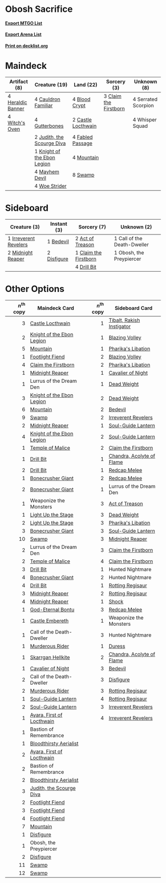 # Obosh Sacrifice

#### [Export MTGO List](../collection/Obosh%20Sacrifice/Obosh%20Sacrifice.txt)
#### [Export Arena List](../collection/Obosh%20Sacrifice/Obosh%20Sacrifice_arena.txt)
#### [Print on decklist.org](http://decklist.org/?deckmain=4%09Blood%20Crypt%0A2%09Castle%20Locthwain%0A4%09Cauldron%20Familiar%0A3%09Claim%20the%20Firstborn%0A4%09Fabled%20Passage%0A4%09Gutterbones%0A4%09Heraldic%20Banner%0A2%09Judith,%20the%20Scourge%20Diva%0A1%09Knight%20of%20the%20Ebon%20Legion%0A4%09Mayhem%20Devil%0A4%09Mountain%0A4%09Serrated%20Scorpion%0A8%09Swamp%0A4%09Whisper%20Squad%0A4%09Witch's%20Oven%0A4%09Woe%20Strider&deckside=2%09Act%20of%20Treason%0A1%09Bedevil%0A1%09Call%20of%20the%20Death-Dweller%0A1%09Claim%20the%20Firstborn%0A2%09Disfigure%0A4%09Drill%20Bit%0A1%09Irreverent%20Revelers%0A2%09Midnight%20Reaper%0A1%09Obosh,%20the%20Preypiercer)
# Maindeck

|                                        Artifact (8)                                        |                                            Creature (19)                                             |                                          Land (22)                                          |                                          Sorcery (3)                                           |    Unknown (8)    |
|--------------------------------------------------------------------------------------------|------------------------------------------------------------------------------------------------------|---------------------------------------------------------------------------------------------|------------------------------------------------------------------------------------------------|-------------------|
|4 [Heraldic Banner](http://gatherer.wizards.com/Pages/Card/Details.aspx?multiverseid=473184)|4 [Cauldron Familiar](http://gatherer.wizards.com/Pages/Card/Details.aspx?multiverseid=473043)        |4 [Blood Crypt](http://gatherer.wizards.com/Pages/Card/Details.aspx?multiverseid=97102)      |3 [Claim the Firstborn](http://gatherer.wizards.com/Pages/Card/Details.aspx?multiverseid=473080)|4 Serrated Scorpion|
|4 [Witch's Oven](http://gatherer.wizards.com/Pages/Card/Details.aspx?multiverseid=473199)   |4 [Gutterbones](http://gatherer.wizards.com/Pages/Card/Details.aspx?multiverseid=457220)              |2 [Castle Locthwain](http://gatherer.wizards.com/Pages/Card/Details.aspx?multiverseid=473203)|                                                                                                |4 Whisper Squad    |
|                                                                                            |2 [Judith, the Scourge Diva](http://gatherer.wizards.com/Pages/Card/Details.aspx?multiverseid=457329) |4 [Fabled Passage](http://gatherer.wizards.com/Pages/Card/Details.aspx?multiverseid=473206)  |                                                                                                |                   |
|                                                                                            |1 [Knight of the Ebon Legion](http://gatherer.wizards.com/Pages/Card/Details.aspx?multiverseid=466859)|4 [Mountain](http://gatherer.wizards.com/Pages/Card/Details.aspx?multiverseid=439859)        |                                                                                                |                   |
|                                                                                            |4 [Mayhem Devil](http://gatherer.wizards.com/Pages/Card/Details.aspx?multiverseid=461131)             |8 [Swamp](http://gatherer.wizards.com/Pages/Card/Details.aspx?multiverseid=439858)           |                                                                                                |                   |
|                                                                                            |4 [Woe Strider](http://gatherer.wizards.com/Pages/Card/Details.aspx?multiverseid=476374)              |                                                                                             |                                                                                                |                   |


# Sideboard

|                                          Creature (3)                                          |                                     Instant (3)                                      |                                          Sorcery (7)                                           |        Unknown (2)        |
|------------------------------------------------------------------------------------------------|--------------------------------------------------------------------------------------|------------------------------------------------------------------------------------------------|---------------------------|
|1 [Irreverent Revelers](http://gatherer.wizards.com/Pages/Card/Details.aspx?multiverseid=476394)|1 [Bedevil](http://gatherer.wizards.com/Pages/Card/Details.aspx?multiverseid=457301)  |2 [Act of Treason](http://gatherer.wizards.com/Pages/Card/Details.aspx?multiverseid=442107)     |1 Call of the Death-Dweller|
|2 [Midnight Reaper](http://gatherer.wizards.com/Pages/Card/Details.aspx?multiverseid=452827)    |2 [Disfigure](http://gatherer.wizards.com/Pages/Card/Details.aspx?multiverseid=442076)|1 [Claim the Firstborn](http://gatherer.wizards.com/Pages/Card/Details.aspx?multiverseid=473080)|1 Obosh, the Preypiercer   |
|                                                                                                |                                                                                      |4 [Drill Bit](http://gatherer.wizards.com/Pages/Card/Details.aspx?multiverseid=457217)          |                           |


# Other Options

|*n*<sup>th</sup> copy|                                           Maindeck Card                                            |*n*<sup>th</sup> copy|                                           Sideboard Card                                           |
|--------------------:|----------------------------------------------------------------------------------------------------|--------------------:|----------------------------------------------------------------------------------------------------|
|                    3|[Castle Locthwain](http://gatherer.wizards.com/Pages/Card/Details.aspx?multiverseid=473203)         |                    1|[Tibalt, Rakish Instigator](http://gatherer.wizards.com/Pages/Card/Details.aspx?multiverseid=461073)|
|                    2|[Knight of the Ebon Legion](http://gatherer.wizards.com/Pages/Card/Details.aspx?multiverseid=466859)|                    1|[Blazing Volley](http://gatherer.wizards.com/Pages/Card/Details.aspx?multiverseid=426821)           |
|                    5|[Mountain](http://gatherer.wizards.com/Pages/Card/Details.aspx?multiverseid=439859)                 |                    1|[Pharika's Libation](http://gatherer.wizards.com/Pages/Card/Details.aspx?multiverseid=476362)       |
|                    1|[Footlight Fiend](http://gatherer.wizards.com/Pages/Card/Details.aspx?multiverseid=457360)          |                    2|[Blazing Volley](http://gatherer.wizards.com/Pages/Card/Details.aspx?multiverseid=426821)           |
|                    4|[Claim the Firstborn](http://gatherer.wizards.com/Pages/Card/Details.aspx?multiverseid=473080)      |                    2|[Pharika's Libation](http://gatherer.wizards.com/Pages/Card/Details.aspx?multiverseid=476362)       |
|                    1|[Midnight Reaper](http://gatherer.wizards.com/Pages/Card/Details.aspx?multiverseid=452827)          |                    1|[Cavalier of Night](http://gatherer.wizards.com/Pages/Card/Details.aspx?multiverseid=466848)        |
|                    1|Lurrus of the Dream Den                                                                             |                    1|[Dead Weight](http://gatherer.wizards.com/Pages/Card/Details.aspx?multiverseid=452817)              |
|                    3|[Knight of the Ebon Legion](http://gatherer.wizards.com/Pages/Card/Details.aspx?multiverseid=466859)|                    2|[Dead Weight](http://gatherer.wizards.com/Pages/Card/Details.aspx?multiverseid=452817)              |
|                    6|[Mountain](http://gatherer.wizards.com/Pages/Card/Details.aspx?multiverseid=439859)                 |                    2|[Bedevil](http://gatherer.wizards.com/Pages/Card/Details.aspx?multiverseid=457301)                  |
|                    9|[Swamp](http://gatherer.wizards.com/Pages/Card/Details.aspx?multiverseid=439858)                    |                    2|[Irreverent Revelers](http://gatherer.wizards.com/Pages/Card/Details.aspx?multiverseid=476394)      |
|                    2|[Midnight Reaper](http://gatherer.wizards.com/Pages/Card/Details.aspx?multiverseid=452827)          |                    1|[Soul-Guide Lantern](http://gatherer.wizards.com/Pages/Card/Details.aspx?multiverseid=476488)       |
|                    4|[Knight of the Ebon Legion](http://gatherer.wizards.com/Pages/Card/Details.aspx?multiverseid=466859)|                    2|[Soul-Guide Lantern](http://gatherer.wizards.com/Pages/Card/Details.aspx?multiverseid=476488)       |
|                    1|[Temple of Malice](http://gatherer.wizards.com/Pages/Card/Details.aspx?multiverseid=378536)         |                    2|[Claim the Firstborn](http://gatherer.wizards.com/Pages/Card/Details.aspx?multiverseid=473080)      |
|                    1|[Drill Bit](http://gatherer.wizards.com/Pages/Card/Details.aspx?multiverseid=457217)                |                    1|[Chandra, Acolyte of Flame](http://gatherer.wizards.com/Pages/Card/Details.aspx?multiverseid=466880)|
|                    2|[Drill Bit](http://gatherer.wizards.com/Pages/Card/Details.aspx?multiverseid=457217)                |                    1|[Redcap Melee](http://gatherer.wizards.com/Pages/Card/Details.aspx?multiverseid=473097)             |
|                    1|[Bonecrusher Giant](http://gatherer.wizards.com/Pages/Card/Details.aspx?multiverseid=473077)        |                    2|[Redcap Melee](http://gatherer.wizards.com/Pages/Card/Details.aspx?multiverseid=473097)             |
|                    2|[Bonecrusher Giant](http://gatherer.wizards.com/Pages/Card/Details.aspx?multiverseid=473077)        |                    1|Lurrus of the Dream Den                                                                             |
|                    1|Weaponize the Monsters                                                                              |                    3|[Act of Treason](http://gatherer.wizards.com/Pages/Card/Details.aspx?multiverseid=442107)           |
|                    1|[Light Up the Stage](http://gatherer.wizards.com/Pages/Card/Details.aspx?multiverseid=457251)       |                    3|[Dead Weight](http://gatherer.wizards.com/Pages/Card/Details.aspx?multiverseid=452817)              |
|                    2|[Light Up the Stage](http://gatherer.wizards.com/Pages/Card/Details.aspx?multiverseid=457251)       |                    3|[Pharika's Libation](http://gatherer.wizards.com/Pages/Card/Details.aspx?multiverseid=476362)       |
|                    3|[Bonecrusher Giant](http://gatherer.wizards.com/Pages/Card/Details.aspx?multiverseid=473077)        |                    3|[Soul-Guide Lantern](http://gatherer.wizards.com/Pages/Card/Details.aspx?multiverseid=476488)       |
|                   10|[Swamp](http://gatherer.wizards.com/Pages/Card/Details.aspx?multiverseid=439858)                    |                    3|[Midnight Reaper](http://gatherer.wizards.com/Pages/Card/Details.aspx?multiverseid=452827)          |
|                    2|Lurrus of the Dream Den                                                                             |                    3|[Claim the Firstborn](http://gatherer.wizards.com/Pages/Card/Details.aspx?multiverseid=473080)      |
|                    2|[Temple of Malice](http://gatherer.wizards.com/Pages/Card/Details.aspx?multiverseid=378536)         |                    4|[Claim the Firstborn](http://gatherer.wizards.com/Pages/Card/Details.aspx?multiverseid=473080)      |
|                    3|[Drill Bit](http://gatherer.wizards.com/Pages/Card/Details.aspx?multiverseid=457217)                |                    1|Hunted Nightmare                                                                                    |
|                    4|[Bonecrusher Giant](http://gatherer.wizards.com/Pages/Card/Details.aspx?multiverseid=473077)        |                    2|Hunted Nightmare                                                                                    |
|                    4|[Drill Bit](http://gatherer.wizards.com/Pages/Card/Details.aspx?multiverseid=457217)                |                    1|[Rotting Regisaur](http://gatherer.wizards.com/Pages/Card/Details.aspx?multiverseid=466865)         |
|                    3|[Midnight Reaper](http://gatherer.wizards.com/Pages/Card/Details.aspx?multiverseid=452827)          |                    2|[Rotting Regisaur](http://gatherer.wizards.com/Pages/Card/Details.aspx?multiverseid=466865)         |
|                    4|[Midnight Reaper](http://gatherer.wizards.com/Pages/Card/Details.aspx?multiverseid=452827)          |                    1|[Shock](http://gatherer.wizards.com/Pages/Card/Details.aspx?multiverseid=129732)                    |
|                    1|[God-Eternal Bontu](http://gatherer.wizards.com/Pages/Card/Details.aspx?multiverseid=461019)        |                    3|[Redcap Melee](http://gatherer.wizards.com/Pages/Card/Details.aspx?multiverseid=473097)             |
|                    1|[Castle Embereth](http://gatherer.wizards.com/Pages/Card/Details.aspx?multiverseid=473201)          |                    1|Weaponize the Monsters                                                                              |
|                    1|Call of the Death-Dweller                                                                           |                    3|Hunted Nightmare                                                                                    |
|                    1|[Murderous Rider](http://gatherer.wizards.com/Pages/Card/Details.aspx?multiverseid=473059)          |                    1|[Duress](http://gatherer.wizards.com/Pages/Card/Details.aspx?multiverseid=14557)                    |
|                    1|[Skarrgan Hellkite](http://gatherer.wizards.com/Pages/Card/Details.aspx?multiverseid=457258)        |                    2|[Chandra, Acolyte of Flame](http://gatherer.wizards.com/Pages/Card/Details.aspx?multiverseid=466880)|
|                    1|[Cavalier of Night](http://gatherer.wizards.com/Pages/Card/Details.aspx?multiverseid=466848)        |                    3|[Bedevil](http://gatherer.wizards.com/Pages/Card/Details.aspx?multiverseid=457301)                  |
|                    2|Call of the Death-Dweller                                                                           |                    3|[Disfigure](http://gatherer.wizards.com/Pages/Card/Details.aspx?multiverseid=442076)                |
|                    2|[Murderous Rider](http://gatherer.wizards.com/Pages/Card/Details.aspx?multiverseid=473059)          |                    3|[Rotting Regisaur](http://gatherer.wizards.com/Pages/Card/Details.aspx?multiverseid=466865)         |
|                    1|[Soul-Guide Lantern](http://gatherer.wizards.com/Pages/Card/Details.aspx?multiverseid=476488)       |                    4|[Rotting Regisaur](http://gatherer.wizards.com/Pages/Card/Details.aspx?multiverseid=466865)         |
|                    2|[Soul-Guide Lantern](http://gatherer.wizards.com/Pages/Card/Details.aspx?multiverseid=476488)       |                    3|[Irreverent Revelers](http://gatherer.wizards.com/Pages/Card/Details.aspx?multiverseid=476394)      |
|                    1|[Ayara, First of Locthwain](http://gatherer.wizards.com/Pages/Card/Details.aspx?multiverseid=473037)|                    4|[Irreverent Revelers](http://gatherer.wizards.com/Pages/Card/Details.aspx?multiverseid=476394)      |
|                    1|Bastion of Remembrance                                                                              |                     |                                                                                                    |
|                    1|[Bloodthirsty Aerialist](http://gatherer.wizards.com/Pages/Card/Details.aspx?multiverseid=466845)   |                     |                                                                                                    |
|                    2|[Ayara, First of Locthwain](http://gatherer.wizards.com/Pages/Card/Details.aspx?multiverseid=473037)|                     |                                                                                                    |
|                    2|Bastion of Remembrance                                                                              |                     |                                                                                                    |
|                    2|[Bloodthirsty Aerialist](http://gatherer.wizards.com/Pages/Card/Details.aspx?multiverseid=466845)   |                     |                                                                                                    |
|                    3|[Judith, the Scourge Diva](http://gatherer.wizards.com/Pages/Card/Details.aspx?multiverseid=457329) |                     |                                                                                                    |
|                    2|[Footlight Fiend](http://gatherer.wizards.com/Pages/Card/Details.aspx?multiverseid=457360)          |                     |                                                                                                    |
|                    3|[Footlight Fiend](http://gatherer.wizards.com/Pages/Card/Details.aspx?multiverseid=457360)          |                     |                                                                                                    |
|                    4|[Footlight Fiend](http://gatherer.wizards.com/Pages/Card/Details.aspx?multiverseid=457360)          |                     |                                                                                                    |
|                    7|[Mountain](http://gatherer.wizards.com/Pages/Card/Details.aspx?multiverseid=439859)                 |                     |                                                                                                    |
|                    1|[Disfigure](http://gatherer.wizards.com/Pages/Card/Details.aspx?multiverseid=442076)                |                     |                                                                                                    |
|                    1|Obosh, the Preypiercer                                                                              |                     |                                                                                                    |
|                    2|[Disfigure](http://gatherer.wizards.com/Pages/Card/Details.aspx?multiverseid=442076)                |                     |                                                                                                    |
|                   11|[Swamp](http://gatherer.wizards.com/Pages/Card/Details.aspx?multiverseid=439858)                    |                     |                                                                                                    |
|                   12|[Swamp](http://gatherer.wizards.com/Pages/Card/Details.aspx?multiverseid=439858)                    |                     |                                                                                                    |

